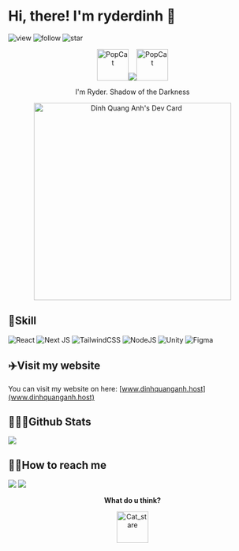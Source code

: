 # Hi, there! I'm ryderdinh 💠

![view](https://komarev.com/ghpvc/?username=ryderdinh&color=blue)
![follow](https://img.shields.io/github/followers/ryderdinh?style=social)
![star](https://img.shields.io/github/stars/ryderdinh?style=social)

<p align="center"><img src="https://emoji.gg/assets/emoji/2059-popcat.gif" width="64px" height="64px" alt="PopCat"><img src="https://contrib.rocks/image?repo=ryderdinh/ryderdinh"><img src="https://emoji.gg/assets/emoji/2059-popcat.gif" width="64px" height="64px" alt="PopCat"> </p>

<p align="center">I'm Ryder. Shadow of the Darkness</p>
<a href="https://app.daily.dev/ryderdinh">
  <p align="center">
    <img src="https://api.daily.dev/devcards/798e9c4b7e75419c888a795f1a21eab7.png?r=fgb" width="400" alt="Dinh Quang Anh's Dev Card"/>
  </p>
</a>

## 🔰Skill
![React](https://img.shields.io/badge/react-%2320232a.svg?style=for-the-badge&logo=react&logoColor=%2361DAFB)
![Next JS](https://img.shields.io/badge/Next-black?style=for-the-badge&logo=next.js&logoColor=white)
![TailwindCSS](https://img.shields.io/badge/tailwindcss-%2338B2AC.svg?style=for-the-badge&logo=tailwind-css&logoColor=white)
![NodeJS](https://img.shields.io/badge/node.js-6DA55F?style=for-the-badge&logo=node.js&logoColor=white)
![Unity](https://img.shields.io/npm/v/npm.svg?logo=unity)
![Figma](https://img.shields.io/badge/figma-%23F24E1E.svg?style=for-the-badge&logo=figma&logoColor=white)

## ✈️Visit my website

You can visit my website on here: [www.dinhquanganh.host](www.dinhquanganh.host)

## 🤹🏼‍♂️Github Stats

<img src="https://github-readme-stats.vercel.app/api/top-langs/?username=ryderdinh&theme=react&layout=compact&langs_count=10">

## 🤙🏼How to reach me

<a href="mailto:dinhquanganhdev@gmail.com"><img src="https://img.shields.io/badge/Gmail-D14836?style=for-the-badge&logo=gmail&logoColor=white"></a>
[<img src="https://img.shields.io/badge/Facebook-%231877F2.svg?style=for-the-badge&logo=Facebook&logoColor=white">](https://www.facebook.com/ryderdinh47)

<p align="center">
<b>What do u think?</b>

</b>
<p align="center">
<a href="https://emoji.gg/emoji/6507-cat-stare"><img src="https://emoji.gg/assets/emoji/6507-cat-stare.gif" width="64px" height="64px" alt="Cat_stare"></a>
</b>
